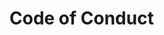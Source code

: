 # Code of Conduct

<!--
Please provide some information and rules about how you want to work as a team. For inspiration see the DEVEN organisation's code of conduct: https://github.com/deven-org/documentation-skeleton/blob/main/docs/CODE_OF_CONDUCT.md.
-->
